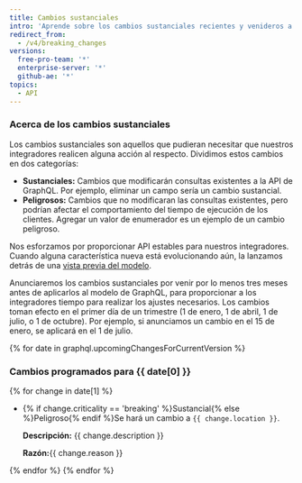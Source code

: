 ```yaml
---
title: Cambios sustanciales
intro: 'Aprende sobre los cambios sustanciales recientes y venideros a la API de GraphQL de {% data variables.product.prodname_dotcom %}.'
redirect_from:
  - /v4/breaking_changes
versions:
  free-pro-team: '*'
  enterprise-server: '*'
  github-ae: '*'
topics:
  - API
---
```


### Acerca de los cambios sustanciales

Los cambios sustanciales son aquellos que pudieran necesitar que nuestros integradores realicen alguna acción al respecto. Dividimos estos cambios en dos categorías:

  - **Sustanciales:** Cambios que modificarán consultas existentes a la API de GraphQL. Por ejemplo, eliminar un campo sería un cambio sustancial.
  - **Peligrosos:** Cambios que no modificaran las consultas existentes, pero podrían afectar el comportamiento del tiempo de ejecución de los clientes. Agregar un valor de enumerador es un ejemplo de un cambio peligroso.

Nos esforzamos por proporcionar API estables para nuestros integradores. Cuando alguna característica nueva está evolucionando aún, la lanzamos detrás de una [vista previa del modelo](/v4/previews/).

Anunciaremos los cambios sustanciales por venir por lo menos tres meses antes de aplicarlos al modelo de GraphQL, para proporcionar a los integradores tiempo para realizar los ajustes necesarios. Los cambios toman efecto en el primer día de un trimestre (1 de enero, 1 de abril, 1 de julio, o 1 de octubre). Por ejemplo, si anunciamos un cambio en el 15 de enero, se aplicará en el 1 de julio.

{% for date in graphql.upcomingChangesForCurrentVersion %}
### Cambios programados para {{ date[0] }}

{% for change in date[1] %}
<ul>
<li><span class="border rounded-1 m-1 p-1 {% if change.criticality == 'breaking' %}border-red bg-red-light{% else %}border-purple bg-purple-light{% endif %}">{% if change.criticality == 'breaking' %}Sustancial{% else %}Peligroso{% endif %}</span>Se hará un cambio a <code>{{ change.location }}</code>.

<p><b>Descripción:</b> {{ change.description }}</p>

<p><b>Razón:</b>{{ change.reason }}</p>
</li>
</ul>

{% endfor %}
{% endfor %}
